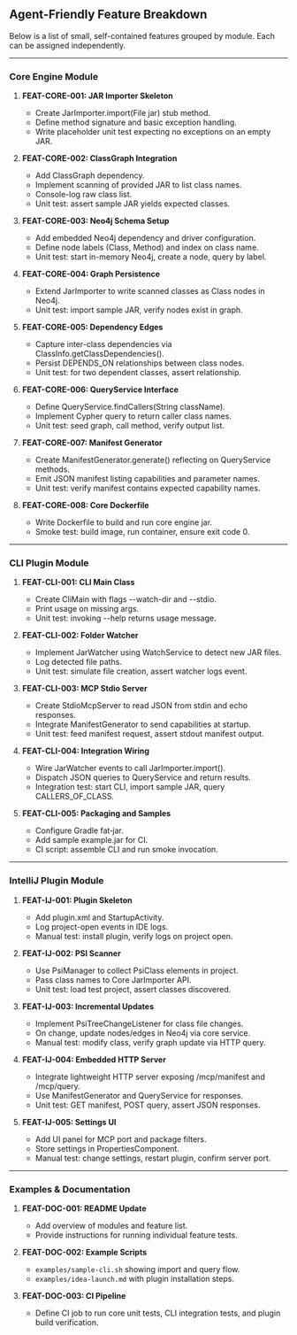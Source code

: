 ## Agent-Friendly Feature Breakdown

Below is a list of small, self-contained features grouped by module. Each can be assigned independently.

---

### Core Engine Module

1. **FEAT-CORE-001: JAR Importer Skeleton**  
   - Create JarImporter.import(File jar) stub method.  
   - Define method signature and basic exception handling.  
   - Write placeholder unit test expecting no exceptions on an empty JAR.

2. **FEAT-CORE-002: ClassGraph Integration**  
   - Add ClassGraph dependency.  
   - Implement scanning of provided JAR to list class names.  
   - Console-log raw class list.  
   - Unit test: assert sample JAR yields expected classes.

3. **FEAT-CORE-003: Neo4j Schema Setup**  
   - Add embedded Neo4j dependency and driver configuration.  
   - Define node labels (Class, Method) and index on class name.  
   - Unit test: start in-memory Neo4j, create a node, query by label.

4. **FEAT-CORE-004: Graph Persistence**  
   - Extend JarImporter to write scanned classes as Class nodes in Neo4j.  
   - Unit test: import sample JAR, verify nodes exist in graph.

5. **FEAT-CORE-005: Dependency Edges**  
   - Capture inter-class dependencies via ClassInfo.getClassDependencies().  
   - Persist DEPENDS_ON relationships between class nodes.  
   - Unit test: for two dependent classes, assert relationship.

6. **FEAT-CORE-006: QueryService Interface**  
   - Define QueryService.findCallers(String className).  
   - Implement Cypher query to return caller class names.  
   - Unit test: seed graph, call method, verify output list.

7. **FEAT-CORE-007: Manifest Generator**  
   - Create ManifestGenerator.generate() reflecting on QueryService methods.  
   - Emit JSON manifest listing capabilities and parameter names.  
   - Unit test: verify manifest contains expected capability names.

8. **FEAT-CORE-008: Core Dockerfile**  
   - Write Dockerfile to build and run core engine jar.  
   - Smoke test: build image, run container, ensure exit code 0.

---

### CLI Plugin Module

1. **FEAT-CLI-001: CLI Main Class**  
   - Create CliMain with flags --watch-dir and --stdio.  
   - Print usage on missing args.  
   - Unit test: invoking --help returns usage message.

2. **FEAT-CLI-002: Folder Watcher**  
   - Implement JarWatcher using WatchService to detect new JAR files.  
   - Log detected file paths.  
   - Unit test: simulate file creation, assert watcher logs event.

3. **FEAT-CLI-003: MCP Stdio Server**  
   - Create StdioMcpServer to read JSON from stdin and echo responses.  
   - Integrate ManifestGenerator to send capabilities at startup.  
   - Unit test: feed manifest request, assert stdout manifest output.

4. **FEAT-CLI-004: Integration Wiring**  
   - Wire JarWatcher events to call JarImporter.import().  
   - Dispatch JSON queries to QueryService and return results.  
   - Integration test: start CLI, import sample JAR, query CALLERS_OF_CLASS.

5. **FEAT-CLI-005: Packaging and Samples**  
   - Configure Gradle fat‑jar.  
   - Add sample example.jar for CI.  
   - CI script: assemble CLI and run smoke invocation.

---

### IntelliJ Plugin Module

1. **FEAT-IJ-001: Plugin Skeleton**  
   - Add plugin.xml and StartupActivity.  
   - Log project-open events in IDE logs.  
   - Manual test: install plugin, verify logs on project open.

2. **FEAT-IJ-002: PSI Scanner**  
   - Use PsiManager to collect PsiClass elements in project.  
   - Pass class names to Core JarImporter API.  
   - Unit test: load test project, assert classes discovered.

3. **FEAT-IJ-003: Incremental Updates**  
   - Implement PsiTreeChangeListener for class file changes.  
   - On change, update nodes/edges in Neo4j via core service.  
   - Manual test: modify class, verify graph update via HTTP query.

4. **FEAT-IJ-004: Embedded HTTP Server**  
   - Integrate lightweight HTTP server exposing /mcp/manifest and /mcp/query.  
   - Use ManifestGenerator and QueryService for responses.  
   - Unit test: GET manifest, POST query, assert JSON responses.

5. **FEAT-IJ-005: Settings UI**  
   - Add UI panel for MCP port and package filters.  
   - Store settings in PropertiesComponent.  
   - Manual test: change settings, restart plugin, confirm server port.

---

### Examples & Documentation

1. **FEAT-DOC-001: README Update**  
   - Add overview of modules and feature list.  
   - Provide instructions for running individual feature tests.

2. **FEAT-DOC-002: Example Scripts**  
   - `examples/sample-cli.sh` showing import and query flow.  
   - `examples/idea-launch.md` with plugin installation steps.

3. **FEAT-DOC-003: CI Pipeline**  
   - Define CI job to run core unit tests, CLI integration tests, and plugin build verification.

